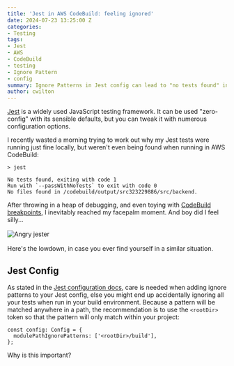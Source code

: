 ```yaml
---
title: 'Jest in AWS CodeBuild: feeling ignored'
date: 2024-07-23 13:25:00 Z
categories:
- Testing
tags:
- Jest
- AWS
- CodeBuild
- testing
- Ignore Pattern
- config
summary: Ignore Patterns in Jest config can lead to "no tests found" in CI
author: cwilton
---
```


[Jest](https://jestjs.io/) is a widely used JavaScript testing framework. It can be used "zero-config" with its sensible defaults, but you can tweak it with numerous configuration options.

I recently wasted a morning trying to work out why my Jest tests were running just fine locally, but weren't even being found when running in AWS CodeBuild:

    > jest
    
    No tests found, exiting with code 1
    Run with `--passWithNoTests` to exit with code 0
    No files found in /codebuild/output/src323229886/src/backend.

After throwing in a heap of debugging, and even toying with [CodeBuild breakpoints](https://docs.aws.amazon.com/codebuild/latest/userguide/session-manager.html#ssm-pause-build), I inevitably reached my facepalm moment. And boy did I feel silly...

<img src="/uploads/jester-grrr.png" alt="Angry jester" title="I jest you not" style="display: block; margin: 1rem auto;" />

Here's the lowdown, in case you ever find yourself in a similar situation.

## Jest Config

As stated in the [Jest configuration docs](https://jestjs.io/docs/configuration#modulepathignorepatterns-arraystring), care is needed when adding ignore patterns to your Jest config, else you might end up accidentally ignoring all your tests when run in your build environment. Because a pattern will be matched anywhere in a path, the recommendation is to use the `<rootDir>` token so that the pattern will only match within your project:

```
const config: Config = {
  modulePathIgnorePatterns: ['<rootDir>/build'],
};
```

Why is this important?